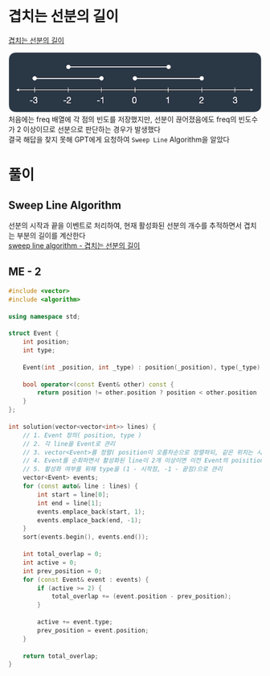 # 겹치는 선분의 길이
[겹치는 선분의 길이](https://school.programmers.co.kr/learn/courses/30/lessons/120876)   

![alt text](Images/겹치는선분의길이.png)   
처음에는 freq 배열에 각 점의 빈도를 저장했지만, 선분이 끊어졌음에도 freq의 빈도수가 2 이상이므로 선분으로 판단하는 경우가 발생했다   
결국 해답을 찾지 못해 GPT에게 요청하여 `Sweep Line` Algorithm을 알았다   

# 풀이
## Sweep Line Algorithm
선분의 시작과 끝을 이벤트로 처리하여, 현재 활성화된 선분의 개수를 추적하면서 겹치는 부분의 길이를 계산한다   
[sweep line algorithm - 겹치는 선분의 길이](../1_Sweep_Line_Algorithm.md/#1-겹치는-선분의-길이)   

## ME - 2
```cpp
#include <vector>
#include <algorithm>

using namespace std;

struct Event {
    int position;
    int type;
    
    Event(int _position, int _type) : position(_position), type(_type) {}
    
    bool operator<(const Event& other) const {
        return position != other.position ? position < other.position : type > other.type;
    }
};

int solution(vector<vector<int>> lines) {
    // 1. Event 정의( position, type )
    // 2. 각 line을 Event로 관리
    // 3. vector<Event>를 정렬( position이 오름차순으로 정렬하되, 같은 위치는 시작점이 앞에 위치 )
    // 4. Event를 순회하면서 활성화된 line이 2개 이상이면 이전 Event의 poisition에서 현재 position의 거리를 ret에 더함
    // 5. 활성화 여부를 위해 type을 (1 - 시작점, -1 - 끝점)으로 관리
    vector<Event> events;
    for (const auto& line : lines) {
        int start = line[0];
        int end = line[1];
        events.emplace_back(start, 1);
        events.emplace_back(end, -1);
    }
    sort(events.begin(), events.end());
    
    int total_overlap = 0;
    int active = 0;
    int prev_position = 0;
    for (const Event& event : events) {
        if (active >= 2) {
            total_overlap += (event.position - prev_position);
        }
        
        active += event.type;
        prev_position = event.position;
    }
    
    return total_overlap;
}
```